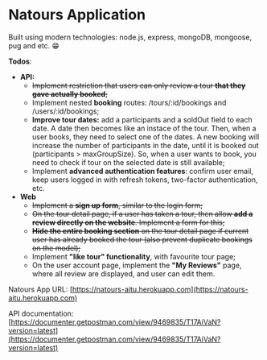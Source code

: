 # Natours Application

Built using modern technologies: node.js, express, mongoDB, mongoose, pug and etc. 😁

**Todos**: 

 - **API:**
	- ~~Implement restriction that users can only review a tour **that they gave actually booked**;~~
	- Implement nested **booking** routes: /tours/:id/bookings and /users/:id/bookings;
	- **Improve tour dates:** add a participants and a soldOut field to each date. A date then becomes like an instace of the tour. Then, when a user books, they need to select one of the dates. A new booking will increase the number of participants in the date, until it is booked out (participants > maxGroupSize). So, when a user wants to book, you need to check if tour on the selected date is still available;
	- Implement **advanced authentication features**: confirm user email, keep users logged in with refresh tokens, two-factor authentication, etc.
 - **Web**
	 - ~~Implement a **sign up form**, similar to the login form;~~
	 - ~~On the tour detail page, if a user has taken a tour, then allow **add a review directly on the website**. Implement a form for this;~~
	 - ~~**Hide the entire booking section** on the tour detail page if current user has already booked the tour (also prevent duplicate bookings on the model);~~
	 - Implement **"like tour" functionality**, with favourite tour page;
	 -  On the user account page, implement the **"My Reviews"** page, where all review are displayed, and user can edit them. 

    

Natours App URL: [https://natours-aitu.herokuapp.com](https://natours-aitu.herokuapp.com)

API documentation: [https://documenter.getpostman.com/view/9469835/T17AiVaN?version=latest](https://documenter.getpostman.com/view/9469835/T17AiVaN?version=latest)
